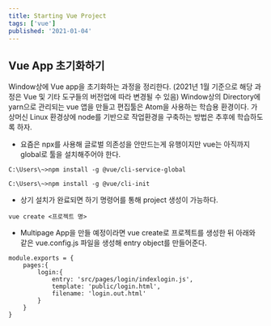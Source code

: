 ```yaml
---
title: Starting Vue Project
tags: ['vue']
published: '2021-01-04'
---
```


## Vue App 초기화하기
Window상에 Vue app을 초기화하는 과정을 정리한다. (2021년 1월 기준으로 해당 과정은 Vue 및 기타 도구들의 버전업에 따라 변경될 수 있음) Window상의 Directory에 yarn으로 관리되는 vue 앱을 만들고 편집툴은 Atom을 사용하는 학습용 환경이다. 가상머신 Linux 환경상에 node를 기반으로 작업환경을 구축하는 방법은 추후에 학습하도록 하자.

+ 요즘은 npx를 사용해 글로벌 의존성을 안만드는게 유행이지만 vue는 아직까지 global로 툴을 설치해주어야 한다.
```
C:\Users\~>npm install -g @vue/cli-service-global

C:\Users\~>npm install -g @vue/cli-init
```
+ 상기 설치가 완료되면 하기 명령어를 통해 project 생성이 가능하다.
```
vue create <프로젝트 명>
```
+ Multipage App을 만들 예정이라면  vue create로 프로젝트를 생성한 뒤 아래와 같은 vue.config.js 파일을 생성해 entry object를 만들어준다.
```
module.exports = {
    pages:{
        login:{
            entry: 'src/pages/login/indexlogin.js',
            template: 'public/login.html',
            filename: 'login.out.html'
        }
    }
}
```
